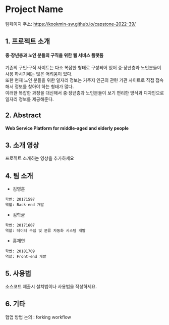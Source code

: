 # Project Name
팀페이지 주소: https://kookmin-sw.github.io/capstone-2022-39/ 


## 1. 프로젝트 소개
#### 중·장년층과 노인 분들의 구직을 위한 웹 서비스 플랫폼  
기존의 구인·구직 사이트는 다소 복잡한 형태로 구성되어 있어 중·장년층과 노인분들이 사용 하시기에는 많은 어려움이 있다.  
또한 현재 노인 분들을 위한 일자리 정보는 거주지 인근의 관련 기관 사이트로 직접 접속해서 정보를 찾아야 하는 형태가 많다.  
이러한 복잡한 과정을 대신해서 중·장년층과 노인분들이 보기 편리한 방식과 디자인으로 일자리 정보를 제공해준다.  

## 2. Abstract
#### Web Service Platform for middle-aged and elderly people

## 3. 소개 영상

프로젝트 소개하는 영상을 추가하세요

## 4. 팀 소개

* 김영훈
```
학번: 20171597
역할: Back-end 개발
```
* 김학균
```
학번: 20171607
역할: 데이터 수집 및 분류 자동화 시스템 개발
```
* 홍재연
```
학번: 20181709
역할: Front-end 개발
```

## 5. 사용법

소스코드 제출시 설치법이나 사용법을 작성하세요.

## 6. 기타

협업 방법 논의 : forking workflow

